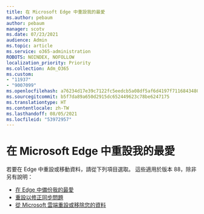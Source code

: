 ```yaml
---
title: 在 Microsoft Edge 中重設我的最愛
ms.author: pebaum
author: pebaum
manager: scotv
ms.date: 07/23/2021
audience: Admin
ms.topic: article
ms.service: o365-administration
ROBOTS: NOINDEX, NOFOLLOW
localization_priority: Priority
ms.collection: Adm_O365
ms.custom:
- "11937"
- "9007099"
ms.openlocfilehash: a76234d17e39c7122fc5eedcb5a08df5af6d4197f71168434806ebd9f2a92346
ms.sourcegitcommit: b5f7da89a650d2915dc652449623c78be6247175
ms.translationtype: HT
ms.contentlocale: zh-TW
ms.lasthandoff: 08/05/2021
ms.locfileid: "53972957"
---
```

# <a name="reset-favorites-in-microsoft-edge"></a>在 Microsoft Edge 中重設我的最愛

若要在 Edge 中重設或移動資料，請從下列項目選取。 這些適用於版本 88，除非另有說明： 

- [在 Edge 中備份我的最愛](/deployedge/edge-learnmore-reset-data-in-cloud#back-up-your-favorites)
- [重設以修正同步問題](/deployedge/edge-learnmore-reset-data-in-cloud#perform-a-reset-to-fix-a-synchronization-problem)
- [從 Microsoft 雲端重設或移除您的資料](/deployedge/edge-learnmore-reset-data-in-cloud#perform-a-reset-to-remove-your-data-from-microsofts-cloud)